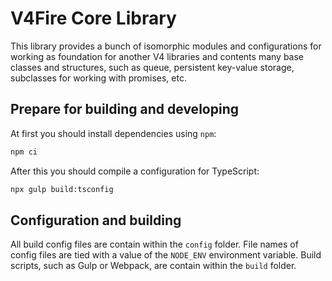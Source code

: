 V4Fire Core Library
===================

This library provides a bunch of isomorphic modules and configurations for working as foundation for another V4 libraries and contents many base classes and structures, such as queue, persistent key-value storage, subclasses for working with promises, etc.

## Prepare for building and developing

At first you should install dependencies using `npm`:

```bash
npm ci
```

After this you should compile a configuration for TypeScript:

```bash
npx gulp build:tsconfig
```

## Configuration and building

All build config files are contain within the `config` folder. File names of config files are tied with a value of the `NODE_ENV` environment variable.
Build scripts, such as Gulp or Webpack, are contain within the `build` folder.
